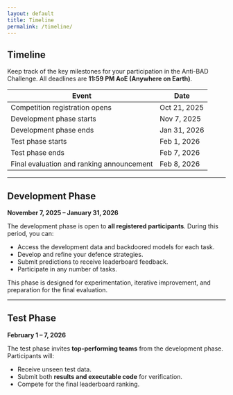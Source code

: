 ```yaml
---
layout: default
title: Timeline
permalink: /timeline/
---
```


## Timeline

<p class="timeline-intro">Keep track of the key milestones for your participation in the Anti-BAD Challenge. All deadlines are <strong>11:59 PM AoE (Anywhere on Earth)</strong>.</p>

<table class="timeline-table">
    <thead>
        <tr>
            <th>Event</th>
            <th>Date</th>
        </tr>
    </thead>
    <tbody>
        <tr>
            <td>Competition registration opens</td>
            <td>Oct 21, 2025</td>
        </tr>
        <tr>
            <td>Development phase starts</td>
            <td>Nov 7, 2025</td>
        </tr>
        <tr>
            <td>Development phase ends</td>
            <td>Jan 31, 2026</td>
        </tr>
        <tr>
            <td>Test phase starts</td>
            <td>Feb 1, 2026</td>
        </tr>
        <tr>
            <td>Test phase ends</td>
            <td>Feb 7, 2026</td>
        </tr>
        <tr>
            <td>Final evaluation and ranking announcement</td>
            <td>Feb 8, 2026</td>
        </tr>
    </tbody>
</table>

---

## Development Phase  
**November 7, 2025 – January 31, 2026**

The development phase is open to **all registered participants**. During this period, you can:

* Access the development data and backdoored models for each task.  
* Develop and refine your defence strategies.  
* Submit predictions to receive leaderboard feedback.  
* Participate in any number of tasks.

This phase is designed for experimentation, iterative improvement, and preparation for the final evaluation.

---

## Test Phase  
**February 1 – 7, 2026**

The test phase invites **top-performing teams** from the development phase. Participants will:

* Receive unseen test data.  
* Submit both **results and executable code** for verification.  
* Compete for the final leaderboard ranking.